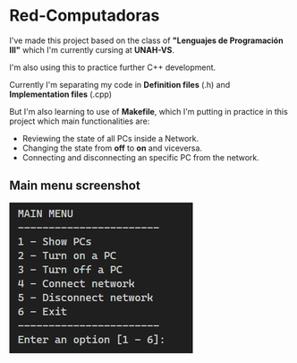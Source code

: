 # Red-Computadoras

I've made this project based on the class of **"Lenguajes de Programación III"** which I'm currently cursing at **UNAH-VS**.

I'm also using this to practice further C++ development.

Currently I'm separating my code in **Definition files** (.h) and **Implementation files** (.cpp)

But I'm also learning to use of **Makefile**, which I'm putting in practice in this project which main functionalities are:

- Reviewing the state of all PCs inside a Network.
- Changing the state from **off** to **on** and viceversa.
- Connecting and disconnecting an specific PC from the network.

## Main menu screenshot

![App screenshot](Images/App-Screenshot.png)
